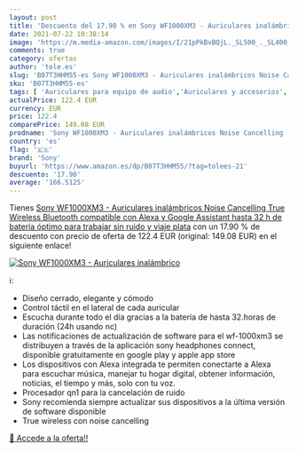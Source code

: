 ```yaml
---
layout: post
title: 'Descuento del 17.90 % en Sony WF1000XM3 - Auriculares inalámbrico'
date: 2021-07-22 10:38:14
image: 'https://m.media-amazon.com/images/I/21pPkBvBQjL._SL500_._SL400_.jpg'
comments: true
category: ofertas
author: 'tole.es'
slug: 'B07T3HHM55-es Sony WF1000XM3 - Auriculares inalámbricos Noise Cancelling...'
sku: 'B07T3HHM55-es'
tags: [ 'Auriculares para equipo de audio','Auriculares y accesorios','Electrónica','alexa','sony', ]
actualPrice: 122.4 EUR
currency: EUR
price: 122.4
comparePrice: 149.08 EUR
prodname: 'Sony WF1000XM3 - Auriculares inalámbricos Noise Cancelling  True Wireless  Bluetooth  compatible con Alexa y Google Assistant  hasta 32 h de batería  óptimo para trabajar sin ruido y viaje   plata'
country: 'es'
flag: '🇪🇸'
brand: 'Sony'
buyurl: 'https://www.amazon.es/dp/B07T3HHM55/?tag=tolees-21'
descuento: '17.90'
average: '166.5125'
---
```


Tienes [Sony WF1000XM3 - Auriculares inalámbricos Noise Cancelling  True Wireless  Bluetooth  compatible con Alexa y Google Assistant  hasta 32 h de batería  óptimo para trabajar sin ruido y viaje   plata](https://www.amazon.es/dp/B07T3HHM55/?tag=tolees-21) con un 17.90 % de descuento con precio de oferta de 122.4 EUR (original: 149.08 EUR) en el siguiente enlace!

[![Sony WF1000XM3 - Auriculares inalámbrico](https://m.media-amazon.com/images/I/21pPkBvBQjL._SL500_._SL400_.jpg)](https://www.amazon.es/dp/B07T3HHM55/?tag=tolees-21)

ℹ️:

- Diseño cerrado, elegante y cómodo
- Control táctil en el lateral de cada auricular
- Escucha durante todo el día gracias a la batería de hasta 32.horas de duración (24h usando nc)
- Las notificaciones de actualización de software para el wf-1000xm3 se distribuyen a través de la aplicación sony headphones connect, disponible gratuitamente en google play y apple app store
- Los dispositivos con Alexa integrada te permiten conectarte a Alexa para escuchar música, manejar tu hogar digital, obtener información, noticias, el tiempo y más, solo con tu voz.
- Procesador qn1 para la cancelación de ruido
- Sony recomienda siempre actualizar sus dispositivos a la última versión de software disponible
- True wireless con noise cancelling

[🛒 Accede a la oferta!!](https://www.amazon.es/dp/B07T3HHM55/?tag=tolees-21)
